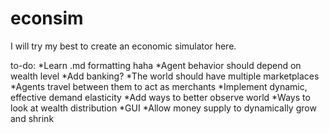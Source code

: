 # econsim

I will try my best to create an economic simulator here.

to-do:
*Learn .md formatting haha
*Agent behavior should depend on wealth level
*Add banking?
*The world should have multiple marketplaces
  *Agents travel between them to act as merchants
*Implement dynamic, effective demand elasticity
*Add ways to better observe world
  *Ways to look at wealth distribution
  *GUI
*Allow money supply to dynamically grow and shrink
